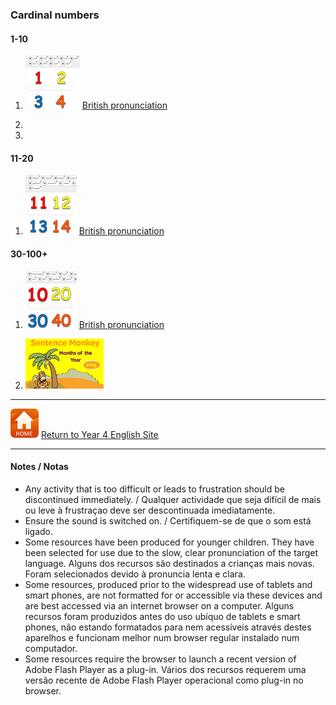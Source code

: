 ### Cardinal numbers

#### 1-10

1. [![bc10](/images/bc10.PNG)](https://learnenglishkids.britishcouncil.org/en/word-games/numbers-1-10) [British pronunciation](https://learnenglishkids.britishcouncil.org/en/word-games/numbers-1-10)

2. 

3. 

#### 11-20

1. [![bc20](/images/bc20.PNG)](https://learnenglishkids.britishcouncil.org/en/word-games/numbers-11-20) [British pronunciation](https://learnenglishkids.britishcouncil.org/en/word-games/numbers-11-20)
 

#### 30-100+

1. [![bc30](/images/bc30.PNG)](https://learnenglishkids.britishcouncil.org/en/word-games/numbers-10-100) [British pronunciation](https://learnenglishkids.britishcouncil.org/en/word-games/numbers-1-10)


1. [![smmn](/images/smmn.PNG)](https://www.eslgamesplus.com/months-and-ordinal-numbers-esl-vocabulary-game-activity-online/)

***
[![home](/images/home.PNG)](https://tangerina-pt.github.io/English/Year4) [Return to Year 4 English Site](https://tangerina-pt.github.io/English/Year4)

***
#### Notes / Notas
* Any activity that is too difficult or leads to frustration should be discontinued immediately. / Qualquer actividade que seja difícil de mais ou leve à frustraçao deve ser descontinuada imediatamente.
* Ensure the sound is switched on. / Certifiquem-se de que o som está ligado.
* Some resources have been produced for younger children. They have been selected for use due to the slow, clear pronunciation of the target language. Alguns dos recursos são destinados a crianças mais novas. Foram selecionados devido à pronuncia lenta e clara.
* Some resources, produced prior to the widespread use of tablets and smart phones, are not formatted for or accessible via these devices and are best accessed via an internet browser on a computer. Alguns recursos foram produzidos antes do uso ubíquo de tablets e smart phones, não estando formatados para nem acessíveis através destes aparelhos e funcionam melhor num browser regular instalado num computador.
* Some resources require the browser to launch a recent version of Adobe Flash Player as a plug-in. Vários dos recursos requerem uma versão recente de Adobe Flash Player operacional como plug-in no browser.
